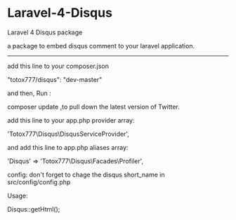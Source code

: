 Laravel-4-Disqus
================

Laravel 4 Disqus package

a package to embed disqus comment to your laravel application.

----------------------
add this line to your composer.json

"totox777/disqus": "dev-master"

and then, Run :

composer update  ,to pull down the latest version of Twitter.



add this line to your app.php provider array:

'Totox777\Disqus\DisqusServiceProvider',


and add this line to app.php aliases array:

'Disqus' => 'Totox777\Disqus\Facades\Profiler',



config:
don't forget to chage the disqus short_name in src/config/config.php


Usage:

Disqus::getHtml();
